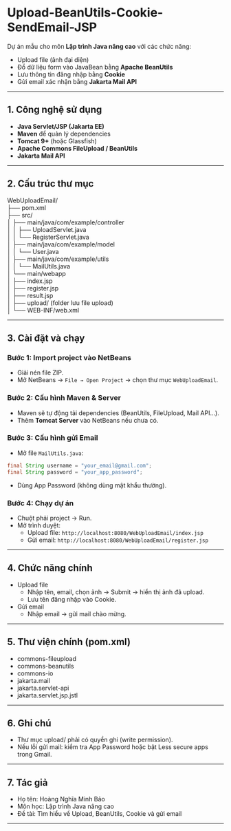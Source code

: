 # Upload-BeanUtils-Cookie-SendEmail-JSP

Dự án mẫu cho môn **Lập trình Java nâng cao** với các chức năng:
- Upload file (ảnh đại diện)
- Đổ dữ liệu form vào JavaBean bằng **Apache BeanUtils**
- Lưu thông tin đăng nhập bằng **Cookie**
- Gửi email xác nhận bằng **Jakarta Mail API**

---

## 1. Công nghệ sử dụng
- **Java Servlet/JSP (Jakarta EE)**
- **Maven** để quản lý dependencies
- **Tomcat 9+** (hoặc Glassfish)
- **Apache Commons FileUpload / BeanUtils**
- **Jakarta Mail API**

---

## 2. Cấu trúc thư mục

WebUploadEmail/<br>
├── pom.xml<br>
├── src/<br>
│ ├── main/java/com/example/controller<br>
│ │ ├── UploadServlet.java<br>
│ │ └── RegisterServlet.java<br>
│ ├── main/java/com/example/model<br>
│ │ └── User.java<br>
│ ├── main/java/com/example/utils<br>
│ │ └── MailUtils.java<br>
│ └── main/webapp<br>
│ ├── index.jsp<br>
│ ├── register.jsp<br>
│ ├── result.jsp<br>
│ ├── upload/ (folder lưu file upload)<br>
│ └── WEB-INF/web.xml<br>

---

## 3. Cài đặt và chạy

### Bước 1: Import project vào NetBeans
- Giải nén file ZIP.
- Mở NetBeans → `File → Open Project` → chọn thư mục `WebUploadEmail`.

### Bước 2: Cấu hình Maven & Server
- Maven sẽ tự động tải dependencies (BeanUtils, FileUpload, Mail API…).
- Thêm **Tomcat Server** vào NetBeans nếu chưa có.

### Bước 3: Cấu hình gửi Email
- Mở file `MailUtils.java`:
```java
final String username = "your_email@gmail.com";
final String password = "your_app_password";
```
- Dùng App Password (không dùng mật khẩu thường).

### Bước 4: Chạy dự án
- Chuột phải project → Run.
- Mở trình duyệt:
  - Upload file: `http://localhost:8080/WebUploadEmail/index.jsp`
  - Gửi email: `http://localhost:8080/WebUploadEmail/register.jsp`

---

## 4. Chức năng chính
- Upload file
    - Nhập tên, email, chọn ảnh → Submit → hiển thị ảnh đã upload.
    - Lưu tên đăng nhập vào Cookie.
- Gửi email
    - Nhập email → gửi mail chào mừng.

---

## 5. Thư viện chính (pom.xml)
- commons-fileupload
- commons-beanutils
- commons-io
- jakarta.mail
- jakarta.servlet-api
- jakarta.servlet.jsp.jstl

---

## 6. Ghi chú
- Thư mục upload/ phải có quyền ghi (write permission).
- Nếu lỗi gửi mail: kiểm tra App Password hoặc bật Less secure apps trong Gmail.

---

## 7. Tác giả
- Họ tên: Hoàng Nghĩa Minh Bảo
- Môn học: Lập trình Java nâng cao
- Đề tài: Tìm hiểu về Upload, BeanUtils, Cookie và gửi email

---
